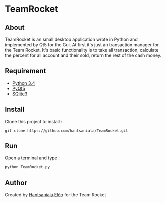 # TeamRocket

## About
TeamRocket is an small desktop application wrote in Python and implemented by Qt5 for the Gui. At first it's just an transaction manager for the Team Rocket. It's basic functionality is to take all transaction, calculate the percent for all account and their sold, return the rest of the cash money.

## Requirement
+ [Python 3.4](https://www.python.org/downloads/release/python-340/)
+ [PyQt5](https://riverbankcomputing.com/software/pyqt/download5)
+ [SQlite3](https://www.sqlite.org/download.html)

## Install
Clone this project to install :
```git
git clone https://github.com/hantsaniala/TeamRocket.git
```
## Run
Open a terminal and type :
```python
python TeamRocket.py
```
## Author
Created by [Hantsaniala Eléo](https://www.facebook.com/hanstaniala) for the Team Rocket
